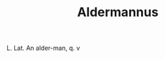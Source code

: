 ---
title: Aldermannus
letter: A
permalink: "/definitions/bld-aldermannus.html"
body: L. Lat. An alder-man, q. v
published_at: '2018-07-07'
source: Black's Law Dictionary 2nd Ed (1910)
layout: post
---